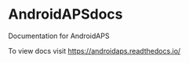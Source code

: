 # AndroidAPSdocs
Documentation for AndroidAPS

To view docs visit https://androidaps.readthedocs.io/
